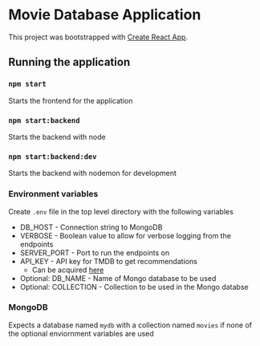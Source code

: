 # Movie Database Application

This project was bootstrapped with [Create React App](https://github.com/facebook/create-react-app).

## Running the application

### `npm start`

Starts the frontend for the application

### `npm start:backend`

Starts the backend with node

### `npm start:backend:dev`

Starts the backend with nodemon for development

### Environment variables

Create `.env` file in the top level directory with the following variables

- DB_HOST - Connection string to MongoDB
- VERBOSE - Boolean value to allow for verbose logging from the endpoints
- SERVER_PORT - Port to run the endpoints on
- API_KEY - API key for TMDB to get recommendations
  - Can be acquired [here](https://developers.themoviedb.org/3/getting-started/introduction)
- Optional: DB_NAME - Name of Mongo database to be used
- Optional: COLLECTION - Collection to be used in the Mongo databse

### MongoDB

Expects a database named `mydb` with a collection named `movies` if none of the optional enviornment variables are used
